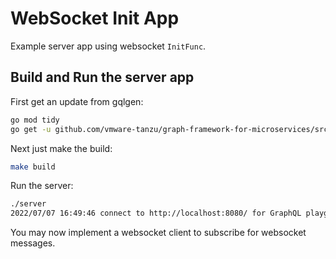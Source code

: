 # WebSocket Init App

Example server app using websocket `InitFunc`.

## Build and Run the server app

First get an update from gqlgen:

```bash
go mod tidy
go get -u github.com/vmware-tanzu/graph-framework-for-microservices/src/gqlgen
```

Next just make the build:

```bash
make build
```

Run the server:

```bash
./server
2022/07/07 16:49:46 connect to http://localhost:8080/ for GraphQL playground
```

You may now implement a websocket client to subscribe for websocket messages.
